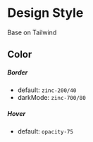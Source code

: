 # Design Style

Base on Tailwind

## Color

##### Border

- default: `zinc-200/40`
- darkMode: `zinc-700/80`

##### Hover

- default: `opacity-75`
